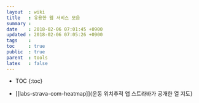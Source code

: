 ```yaml
---
layout  : wiki
title   : 유용한 웹 서비스 모음
summary : 
date    : 2018-02-06 07:01:45 +0900
updated : 2018-02-06 07:05:26 +0900
tags    : 
toc     : true
public  : true
parent  : tools
latex   : false
---
```

* TOC
{:toc}

* [[labs-strava-com-heatmap]]{운동 위치추적 앱 스트라바가 공개한 열 지도}
